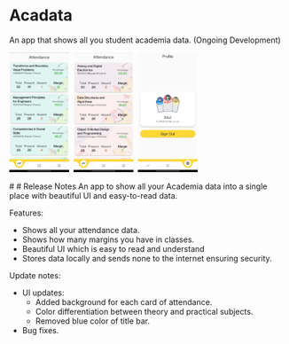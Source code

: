 # Acadata

An app that shows all you student academia data.
(Ongoing Development)

<p align="left">
<img src="./screenshots/s1.jpeg" width="108" height="216">&nbsp;&nbsp;<img src="./screenshots/s2.jpeg" width="108" height="216">&nbsp;&nbsp;<img src="./screenshots/s3.jpeg" width="108" height="216">
</p>
#
# Release Notes
An app to show all your Academia data into a single place with beautiful UI and easy-to-read data.

Features:
- Shows all your attendance data.
- Shows how many margins you have in classes.
- Beautiful UI which is easy to read and understand
- Stores data locally and sends none to the internet ensuring security.

Update notes:
- UI updates:
  - Added background for each card of attendance.
  - Color differentiation between theory and practical subjects.
  - Removed blue color of title bar.
- Bug fixes.
